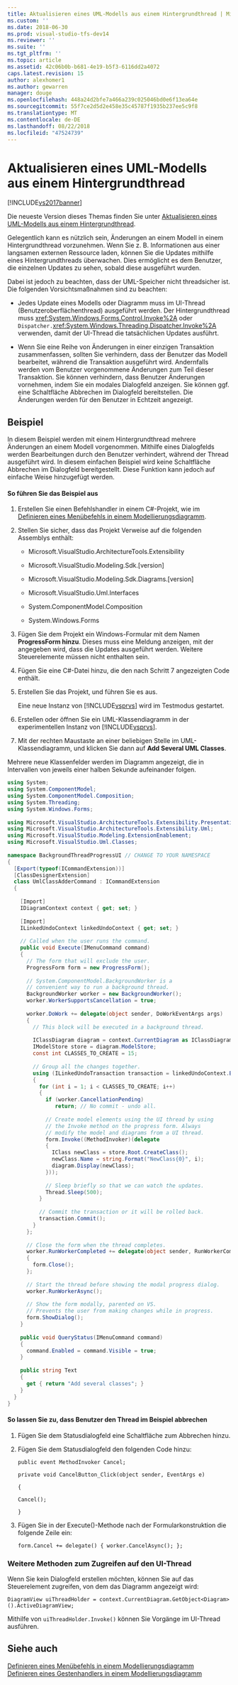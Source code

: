 ```yaml
---
title: Aktualisieren eines UML-Modells aus einem Hintergrundthread | Microsoft-Dokumentation
ms.custom: ''
ms.date: 2018-06-30
ms.prod: visual-studio-tfs-dev14
ms.reviewer: ''
ms.suite: ''
ms.tgt_pltfrm: ''
ms.topic: article
ms.assetid: 42c06b0b-b681-4e19-b5f3-6116dd2a4072
caps.latest.revision: 15
author: alexhomer1
ms.author: gewarren
manager: douge
ms.openlocfilehash: 448a24d2bfe7a466a239c025046bd0e6f13ea64e
ms.sourcegitcommit: 55f7ce2d5d2e458e35c45787f1935b237ee5c9f8
ms.translationtype: MT
ms.contentlocale: de-DE
ms.lasthandoff: 08/22/2018
ms.locfileid: "47524739"
---
```

# <a name="update-a-uml-model-from-a-background-thread"></a>Aktualisieren eines UML-Modells aus einem Hintergrundthread
[!INCLUDE[vs2017banner](../includes/vs2017banner.md)]

Die neueste Version dieses Themas finden Sie unter [Aktualisieren eines UML-Modells aus einem Hintergrundthread](https://docs.microsoft.com/visualstudio/modeling/update-a-uml-model-from-a-background-thread).  
  
Gelegentlich kann es nützlich sein, Änderungen an einem Modell in einem Hintergrundthread vorzunehmen. Wenn Sie z. B. Informationen aus einer langsamen externen Ressource laden, können Sie die Updates mithilfe eines Hintergrundthreads überwachen. Dies ermöglicht es dem Benutzer, die einzelnen Updates zu sehen, sobald diese ausgeführt wurden.  
  
 Dabei ist jedoch zu beachten, dass der UML-Speicher nicht threadsicher ist. Die folgenden Vorsichtsmaßnahmen sind zu beachten:  
  
-   Jedes Update eines Modells oder Diagramm muss im UI-Thread (Benutzeroberflächenthread) ausgeführt werden. Der Hintergrundthread muss <xref:System.Windows.Forms.Control.Invoke%2A> oder `Dispatcher.`<xref:System.Windows.Threading.Dispatcher.Invoke%2A> verwenden, damit der UI-Thread die tatsächlichen Updates ausführt.  
  
-   Wenn Sie eine Reihe von Änderungen in einer einzigen Transaktion zusammenfassen, sollten Sie verhindern, dass der Benutzer das Modell bearbeitet, während die Transaktion ausgeführt wird. Andernfalls werden vom Benutzer vorgenommene Änderungen zum Teil dieser Transaktion. Sie können verhindern, dass Benutzer Änderungen vornehmen, indem Sie ein modales Dialogfeld anzeigen. Sie können ggf. eine Schaltfläche Abbrechen im Dialogfeld bereitstellen. Die Änderungen werden für den Benutzer in Echtzeit angezeigt.  
  
## <a name="example"></a>Beispiel  
 In diesem Beispiel werden mit einem Hintergrundthread mehrere Änderungen an einem Modell vorgenommen. Mithilfe eines Dialogfelds werden Bearbeitungen durch den Benutzer verhindert, während der Thread ausgeführt wird. In diesem einfachen Beispiel wird keine Schaltfläche Abbrechen im Dialogfeld bereitgestellt. Diese Funktion kann jedoch auf einfache Weise hinzugefügt werden.  
  
#### <a name="to-run-the-example"></a>So führen Sie das Beispiel aus  
  
1.  Erstellen Sie einen Befehlshandler in einem C#-Projekt, wie im [Definieren eines Menübefehls in einem Modellierungsdiagramm](../modeling/define-a-menu-command-on-a-modeling-diagram.md).  
  
2.  Stellen Sie sicher, dass das Projekt Verweise auf die folgenden Assemblys enthält:  
  
    -   Microsoft.VisualStudio.ArchitectureTools.Extensibility  
  
    -   Microsoft.VisualStudio.Modeling.Sdk.[version]  
  
    -   Microsoft.VisualStudio.Modeling.Sdk.Diagrams.[version]  
  
    -   Microsoft.VisualStudio.Uml.Interfaces  
  
    -   System.ComponentModel.Composition  
  
    -   System.Windows.Forms  
  
3.  Fügen Sie dem Projekt ein Windows-Formular mit dem Namen **ProgressForm hinzu**. Dieses muss eine Meldung anzeigen, mit der angegeben wird, dass die Updates ausgeführt werden. Weitere Steuerelemente müssen nicht enthalten sein.  
  
4.  Fügen Sie eine C#-Datei hinzu, die den nach Schritt 7 angezeigten Code enthält.  
  
5.  Erstellen Sie das Projekt, und führen Sie es aus.  
  
     Eine neue Instanz von [!INCLUDE[vsprvs](../includes/vsprvs-md.md)] wird im Testmodus gestartet.  
  
6.  Erstellen oder öffnen Sie ein UML-Klassendiagramm in der experimentellen Instanz von [!INCLUDE[vsprvs](../includes/vsprvs-md.md)].  
  
7.  Mit der rechten Maustaste an einer beliebigen Stelle im UML-Klassendiagramm, und klicken Sie dann auf **Add Several UML Classes**.  
  
 Mehrere neue Klassenfelder werden im Diagramm angezeigt, die in Intervallen von jeweils einer halben Sekunde aufeinander folgen.  
  
```csharp  
using System;  
using System.ComponentModel;  
using System.ComponentModel.Composition;  
using System.Threading;  
using System.Windows.Forms;  
  
using Microsoft.VisualStudio.ArchitectureTools.Extensibility.Presentation;  
using Microsoft.VisualStudio.ArchitectureTools.Extensibility.Uml;  
using Microsoft.VisualStudio.Modeling.ExtensionEnablement;  
using Microsoft.VisualStudio.Uml.Classes;  
  
namespace BackgroundThreadProgressUI // CHANGE TO YOUR NAMESPACE  
{  
  [Export(typeof(ICommandExtension))]  
  [ClassDesignerExtension]  
  class UmlClassAdderCommand : ICommandExtension  
  {  
  
    [Import]  
    IDiagramContext context { get; set; }  
  
    [Import]  
    ILinkedUndoContext linkedUndoContext { get; set; }  
  
    // Called when the user runs the command.  
    public void Execute(IMenuCommand command)  
    {  
      // The form that will exclude the user.  
      ProgressForm form = new ProgressForm();  
  
      // System.ComponentModel.BackgroundWorker is a  
      // convenient way to run a background thread.  
      BackgroundWorker worker = new BackgroundWorker();  
      worker.WorkerSupportsCancellation = true;  
  
      worker.DoWork += delegate(object sender, DoWorkEventArgs args)  
      {  
        // This block will be executed in a background thread.  
  
        IClassDiagram diagram = context.CurrentDiagram as IClassDiagram;  
        IModelStore store = diagram.ModelStore;  
        const int CLASSES_TO_CREATE = 15;  
  
        // Group all the changes together.  
        using (ILinkedUndoTransaction transaction = linkedUndoContext.BeginTransaction("Background Updates"))  
        {  
          for (int i = 1; i < CLASSES_TO_CREATE; i++)  
          {  
            if (worker.CancellationPending)   
               return; // No commit - undo all.  
  
            // Create model elements using the UI thread by using  
            // the Invoke method on the progress form. Always   
            // modify the model and diagrams from a UI thread.  
            form.Invoke((MethodInvoker)(delegate  
            {  
              IClass newClass = store.Root.CreateClass();  
              newClass.Name = string.Format("NewClass{0}", i);  
              diagram.Display(newClass);  
            }));  
  
            // Sleep briefly so that we can watch the updates.  
            Thread.Sleep(500);  
          }  
  
          // Commit the transaction or it will be rolled back.  
          transaction.Commit();  
        }  
      };  
  
      // Close the form when the thread completes.  
      worker.RunWorkerCompleted += delegate(object sender, RunWorkerCompletedEventArgs args)  
      {  
        form.Close();  
      };  
  
      // Start the thread before showing the modal progress dialog.  
      worker.RunWorkerAsync();  
  
      // Show the form modally, parented on VS.  
      // Prevents the user from making changes while in progress.  
      form.ShowDialog();  
    }  
  
    public void QueryStatus(IMenuCommand command)  
    {  
      command.Enabled = command.Visible = true;  
    }  
  
    public string Text  
    {  
      get { return "Add several classes"; }  
    }  
  }  
}  
```  
  
#### <a name="to-allow-the-user-to-cancel-the-thread-in-the-example"></a>So lassen Sie zu, dass Benutzer den Thread im Beispiel abbrechen  
  
1.  Fügen Sie dem Statusdialogfeld eine Schaltfläche zum Abbrechen hinzu.  
  
2.  Fügen Sie dem Statusdialogfeld den folgenden Code hinzu:  
  
     `public event MethodInvoker Cancel;`  
  
     `private void CancelButton_Click(object sender, EventArgs e)`  
  
     `{`  
  
     `Cancel();`  
  
     `}`  
  
3.  Fügen Sie in der Execute()-Methode nach der Formularkonstruktion die folgende Zeile ein:  
  
     `form.Cancel += delegate() { worker.CancelAsync(); };`  
  
### <a name="other-methods-of-accessing-the-ui-thread"></a>Weitere Methoden zum Zugreifen auf den UI-Thread  
 Wenn Sie kein Dialogfeld erstellen möchten, können Sie auf das Steuerelement zugreifen, von dem das Diagramm angezeigt wird:  
  
 `DiagramView uiThreadHolder = context.CurrentDiagram.GetObject<Diagram>().ActiveDiagramView;`  
  
 Mithilfe von `uiThreadHolder.Invoke()` können Sie Vorgänge im UI-Thread ausführen.  
  
## <a name="see-also"></a>Siehe auch  
 [Definieren eines Menübefehls in einem Modellierungsdiagramm](../modeling/define-a-menu-command-on-a-modeling-diagram.md)   
 [Definieren eines Gestenhandlers in einem Modellierungsdiagramm](../modeling/define-a-gesture-handler-on-a-modeling-diagram.md)



